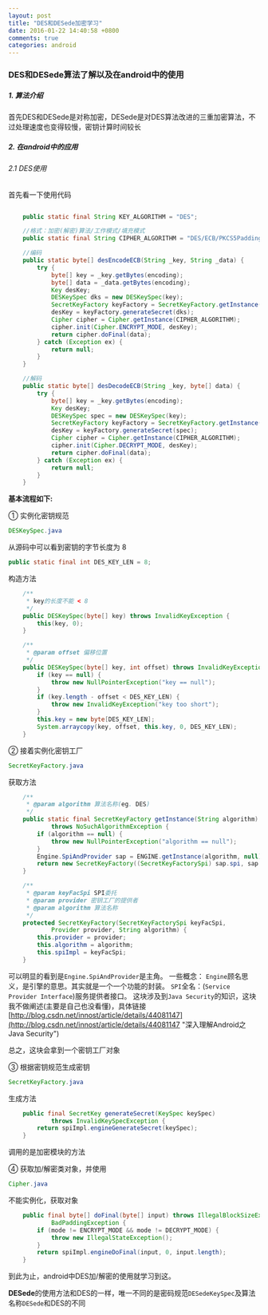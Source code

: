 ```yaml
---
layout: post
title: "DES和DESede加密学习"
date: 2016-01-22 14:40:58 +0800
comments: true
categories: android
---
```

### DES和DESede算法了解以及在android中的使用 ###
##### 1. 算法介绍 #####
首先DES和DESede是对称加密，DESede是对DES算法改进的三重加密算法，不过处理速度也变得较慢，密钥计算时间较长
##### 2. 在android中的应用
###### 2.1 DES使用
首先看一下使用代码
```java

	public static final String KEY_ALGORITHM = "DES";

	//格式：加密(解密)算法/工作模式/填充模式
	public static final String CIPHER_ALGORITHM = "DES/ECB/PKCS5Padding";

    //编码
    public static byte[] desEncodeECB(String _key, String _data) {
	    try {
		    byte[] key = _key.getBytes(encoding);
		    byte[] data = _data.getBytes(encoding);
		    Key desKey;
		    DESKeySpec dks = new DESKeySpec(key);
		    SecretKeyFactory keyFactory = SecretKeyFactory.getInstance(KEY_ALGORITHM);
		    desKey = keyFactory.generateSecret(dks);
		    Cipher cipher = Cipher.getInstance(CIPHER_ALGORITHM);
		    cipher.init(Cipher.ENCRYPT_MODE, desKey);
		    return cipher.doFinal(data);
	    } catch (Exception ex) {
	    	return null;
	    }
    }

	//解码
	public static byte[] desDecodeECB(String _key, byte[] data) {
        try {
            byte[] key = _key.getBytes(encoding);
            Key desKey;
            DESKeySpec spec = new DESKeySpec(key);
            SecretKeyFactory keyFactory = SecretKeyFactory.getInstance(KEY_ALGORITHM);
            desKey = keyFactory.generateSecret(spec);
            Cipher cipher = Cipher.getInstance(CIPHER_ALGORITHM);
            cipher.init(Cipher.DECRYPT_MODE, desKey);
            return cipher.doFinal(data);
        } catch (Exception ex) {
            return null;
        }
    }
```
**基本流程如下:**

① 实例化密钥规范
```java
DESKeySpec.java
``` 
从源码中可以看到密钥的字节长度为 8
```java
public static final int DES_KEY_LEN = 8;	
```
构造方法
```java
	/**
	 * key的长度不能 < 8
	 */
	public DESKeySpec(byte[] key) throws InvalidKeyException {
        this(key, 0);
    }

	/**
	 * @param offset 偏移位置
	 */
	public DESKeySpec(byte[] key, int offset) throws InvalidKeyException {
        if (key == null) {
            throw new NullPointerException("key == null");
        }
        if (key.length - offset < DES_KEY_LEN) {
            throw new InvalidKeyException("key too short");
        }
        this.key = new byte[DES_KEY_LEN];
        System.arraycopy(key, offset, this.key, 0, DES_KEY_LEN);
    }
```
② 接着实例化密钥工厂
```java
SecretKeyFactory.java
```
获取方法
```java
	/**
	 * @param algorithm 算法名称(eg. DES)
	 */ 
	public static final SecretKeyFactory getInstance(String algorithm)
            throws NoSuchAlgorithmException {
        if (algorithm == null) {
            throw new NullPointerException("algorithm == null");
        }
        Engine.SpiAndProvider sap = ENGINE.getInstance(algorithm, null);
        return new SecretKeyFactory((SecretKeyFactorySpi) sap.spi, sap.provider, algorithm);
    }

	/**
	 * @param keyFacSpi SPI委托
	 * @param provider 密钥工厂的提供者
	 * @param algorithm 算法名称
	 */
	protected SecretKeyFactory(SecretKeyFactorySpi keyFacSpi,
            Provider provider, String algorithm) {
        this.provider = provider;
        this.algorithm = algorithm;
        this.spiImpl = keyFacSpi;
    }
```
可以明显的看到是`Engine.SpiAndProvider`是主角。
一些概念：
`Engine`顾名思义，是引擎的意思。其实就是一个一个功能的封装。
`SPI`全名：(`Service Provider Interface`)服务提供者接口。
这块涉及到`Java Security`的知识，这块我不做阐述(主要是自己也没看懂)，具体链接[http://blog.csdn.net/innost/article/details/44081147](http://blog.csdn.net/innost/article/details/44081147 "深入理解Android之Java Security")

总之，这块会拿到一个密钥工厂对象

③ 根据密钥规范生成密钥
```java
SecretKeyFactory.java
```
生成方法
```java
	public final SecretKey generateSecret(KeySpec keySpec)
            throws InvalidKeySpecException {
        return spiImpl.engineGenerateSecret(keySpec);
    }
```
调用的是加密模块的方法

④ 获取加/解密类对象，并使用
```java
Cipher.java
```
不能实例化，获取对象
```java
	public final byte[] doFinal(byte[] input) throws IllegalBlockSizeException,
            BadPaddingException {
        if (mode != ENCRYPT_MODE && mode != DECRYPT_MODE) {
            throw new IllegalStateException();
        }
        return spiImpl.engineDoFinal(input, 0, input.length);
    }
```

到此为止，android中DES加/解密的使用就学习到这。

**DESede**的使用方法和DES的一样，唯一不同的是密码规范`DESedeKeySpec`及算法名称`DESede`和DES的不同